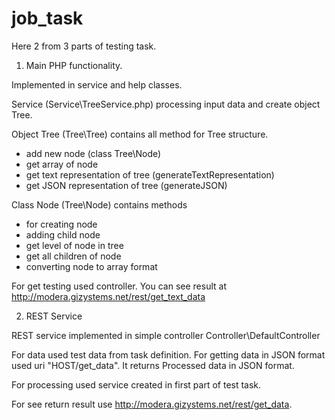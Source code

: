job_task
========

Here 2 from 3 parts of testing task. 

1. Main PHP functionality. 

Implemented in service and help classes. 

Service (Service\TreeService.php) processing input data and create object Tree. 

Object Tree (Tree\Tree) contains all method for Tree structure. 
- add new node (class Tree\Node)
- get array of node
- get text representation of tree (generateTextRepresentation)
- get JSON representation of tree (generateJSON)

Class Node (Tree\Node) contains methods
- for creating node
- adding child node 
- get level of node in tree
- get all children of node
- converting node to array format 

For get testing used controller. You can see result at http://modera.gizystems.net/rest/get_text_data



2. REST Service

REST service implemented in simple controller Controller\DefaultController

For data used test data from task definition. For getting data in JSON format used uri "HOST/get_data". It returns Processed data in JSON format.

For processing used service created in first part of test task.

For see return result use http://modera.gizystems.net/rest/get_data.

